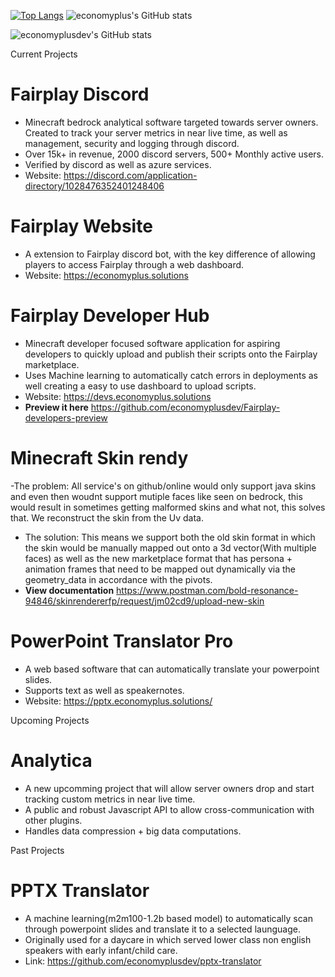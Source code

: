   <br><br>

[![Top Langs](https://github-readme-stats.vercel.app/api/top-langs/?username=economyplusdev&layout=compact)](https://github.com/economyplusdev/github-readme-stats)
![economyplus's GitHub stats](https://github-readme-stats.vercel.app/api?username=economyplusdev&hide=contribs,prs&theme=tokyonight)

![economyplusdev's GitHub stats](https://github-readme-stats.vercel.app/api?username=economyplusdev&show_icons=true&theme=radical)

Current Projects
  # **Fairplay Discord**
  - Minecraft bedrock analytical software targeted towards server owners. Created to track your server metrics in near live time, as well as management, security and logging through discord.
  - Over 15k+ in revenue, 2000 discord servers, 500+ Monthly active users. 
  - Verified by discord as well as azure services.
  - Website: https://discord.com/application-directory/1028476352401248406

  # **Fairplay Website**
  - A extension to Fairplay discord bot, with the key difference of allowing players to access Fairplay through a web dashboard.
  - Website: https://economyplus.solutions

  # **Fairplay Developer Hub**
  - Minecraft developer focused software application for aspiring developers to quickly upload and publish their scripts onto the Fairplay marketplace.
  - Uses Machine learning to automatically catch errors in deployments as well creating a easy to use dashboard to upload scripts.
  - Website: https://devs.economyplus.solutions
  - **Preview it here** https://github.com/economyplusdev/Fairplay-developers-preview

  # **Minecraft Skin rendy**
  -The problem: All service's on github/online would only support java skins and even then woudnt support mutiple faces like seen on bedrock, this would result in sometimes getting malformed skins and what not, this solves that. We reconstruct the skin from the Uv data.
  - The solution: This means we support both the old skin format in which the skin would be manually mapped out onto a 3d vector(With multiple faces) as well as the new marketplace format that has persona + animation frames that need to be mapped out dynamically via the geometry_data in accordance with the pivots. 
  - **View documentation** https://www.postman.com/bold-resonance-94846/skinrendererfp/request/jm02cd9/upload-new-skin

  # **PowerPoint Translator Pro**
  - A web based software that can automatically translate your powerpoint slides.
  - Supports text as well as speakernotes. 
  - Website: https://pptx.economyplus.solutions/

Upcoming Projects
  # **Analytica**
  - A new upcomming project that will allow server owners drop and start tracking custom metrics in near live time.
  - A public and robust Javascript API to allow cross-communication with other plugins. 
  - Handles data compression + big data computations. 

Past Projects

  # **PPTX Translator**
  - A machine learning(m2m100-1.2b based model) to automatically scan through powerpoint slides and translate it to a selected launguage.
  - Originally used for a daycare in which served lower class non english speakers with early infant/child care.
  - Link: https://github.com/economyplusdev/pptx-translator
